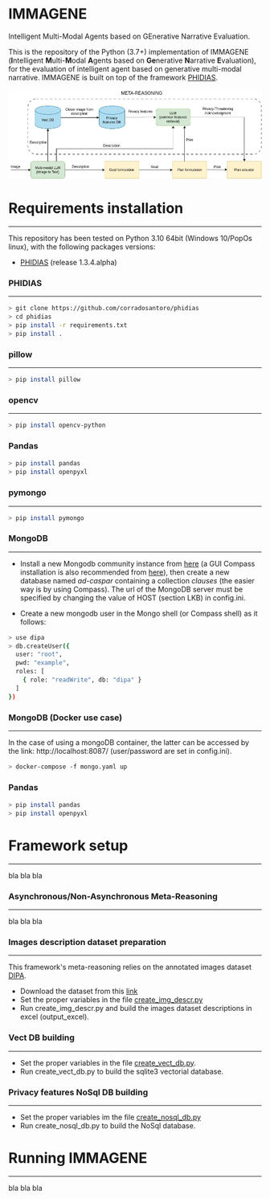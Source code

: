 # IMMAGENE
Intelligent Multi-Modal Agents based on GEnerative Narrative Evaluation.

This is the repository of the Python (3.7+) implementation of IMMAGENE (**I**ntelligent **M**ulti-**M**odal **A**gents based on **Ge**nerative **N**arrative **E**valuation), 
for the evaluation of intelligent agent based on generative multi-modal narrative. IMMAGENE is built on top of the framework [PHIDIAS](https://ceur-ws.org/Vol-2502/paper5.pdf).

![Image 1](images/schema.jpg)


# Requirements installation

---------------

This repository has been tested on Python 3.10 64bit (Windows 10/PopOs linux), with the following packages versions:

* [PHIDIAS](https://github.com/corradosantoro/phidias) (release 1.3.4.alpha) 

### PHIDIAS

---------------

```sh
> git clone https://github.com/corradosantoro/phidias
> cd phidias
> pip install -r requirements.txt
> pip install .
```


### pillow

---------------

```sh
> pip install pillow
```

### opencv

---------------

```sh
> pip install opencv-python
```


### Pandas


```sh
> pip install pandas
> pip install openpyxl
```


### pymongo

---------------

```sh
> pip install pymongo
```


### MongoDB

---------------
* Install a new Mongodb community instance from [here](https://www.mongodb.com/try/download/community) (a GUI Compass installation is also recommended from [here](https://www.mongodb.com/products/tools/compass)), then create a new database named *ad-caspar* containing a collection *clauses* (the easier way is by using Compass). The url of the MongoDB server must be specified by changing the value of HOST (section LKB) in config.ini.

* Create a new mongodb user in the Mongo shell (or Compass shell) as it follows:
```sh
> use dipa
> db.createUser({
  user: "root",
  pwd: "example",
  roles: [
    { role: "readWrite", db: "dipa" }
  ]
})
```


### MongoDB (Docker use case)

---------------
In the case of using a mongoDB container, the latter can be accessed by the link: http://localhost:8087/ (user/password are set in config.ini).

```sh
> docker-compose -f mongo.yaml up
```

### Pandas


```sh
> pip install pandas
> pip install openpyxl
```

# Framework setup

---------------
bla bla bla


### Asynchronous/Non-Asynchronous Meta-Reasoning

---------------
bla bla bla


### Images description dataset preparation

---------------
This framework's meta-reasoning relies on the annotated images dataset [DIPA](https://dl.acm.org/doi/abs/10.1145/3581754.3584176).

* Download the dataset from this [link](https://dl.acm.org/doi/suppl/10.1145/3581754.3584176/suppl_file/dataset.zip)
* Set the proper variables in the file [create_img_descr.py](create_img_descr.py)
* Run create_img_descr.py and build the images dataset descriptions in excel (output_excel).


### Vect DB building

---------------
* Set the proper variables in the file [create_vect_db.py](create_vect_db.py).
* Run create_vect_db.py to build the sqlite3 vectorial database. 


### Privacy features NoSql DB building

---------------
* Set the proper variables im the file [create_nosql_db.py](create_nosql_db.py)
* Run create_nosql_db.py to build the NoSql database.


# Running IMMAGENE

---------------
bla bla bla
